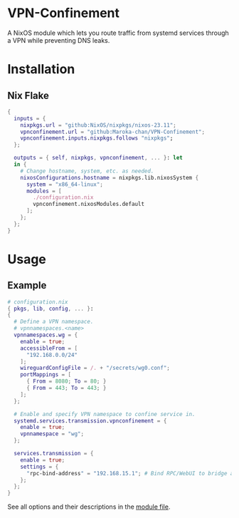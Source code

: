 # VPN-Confinement
A NixOS module which lets you route traffic from systemd services through a VPN while preventing DNS leaks.

# Installation

## Nix Flake

```nix
{
  inputs = {
    nixpkgs.url = "github:NixOS/nixpkgs/nixos-23.11";
    vpnconfinement.url = "github:Maroka-chan/VPN-Confinement";
    vpnconfinement.inputs.nixpkgs.follows "nixpkgs";
  };

  outputs = { self, nixpkgs, vpnconfinement, ... }: let
  in {
    # Change hostname, system, etc. as needed.
    nixosConfigurations.hostname = nixpkgs.lib.nixosSystem {
      system = "x86_64-linux";
      modules = [
        ./configuration.nix
        vpnconfinement.nixosModules.default
      ];
    };
  };
}

```

# Usage

## Example

```nix
# configuration.nix
{ pkgs, lib, config, ... }:
{
  # Define a VPN namespace.
  # vpnnamespaces.<name>
  vpnnamespaces.wg = {
    enable = true;
    accessibleFrom = [
      "192.168.0.0/24"
    ];
    wireguardConfigFile = /. + "/secrets/wg0.conf";
    portMappings = [
      { From = 8080; To = 80; }
      { From = 443; To = 443; }
    ];
  };

  # Enable and specify VPN namespace to confine service in.
  systemd.services.transmission.vpnconfinement = {
    enable = true;
    vpnnamespace = "wg";
  };

  services.transmission = {
    enable = true;
    settings = {
      "rpc-bind-address" = "192.168.15.1"; # Bind RPC/WebUI to bridge address
    };
  };
}
```

See all options and their descriptions in the [module file](https://github.com/Maroka-chan/VPN-Confinement/blob/a62ed5b97b1556c8c1eb2bc38bf384caab7234fc/modules/vpnnetns.nix#L88).
